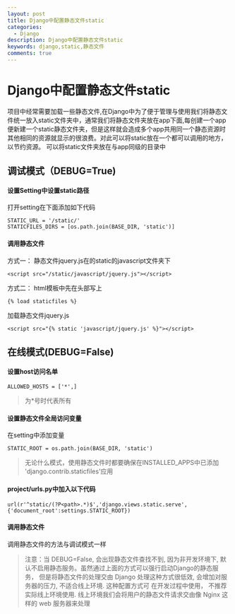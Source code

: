 ```yaml
---
layout: post
title: Django中配置静态文件static
categories:
  - Django
description: Django中配置静态文件static
keywords: django,static,静态文件
comments: true
---
```



# Django中配置静态文件static

项目中经常需要加载一些静态文件,在Django中为了便于管理与使用我们将静态文件统一放入static文件夹中，通常我们将静态文件夹放在app下面,每创建一个app便新建一个static静态文件夹，但是这样就会造成多个app共用同一个静态资源时其他相同的资源就显示的很浪费。对此可以将static放在一个都可以调用的地方，以节约资源。
可以将static文件夹放在与app同级的目录中

## 调试模式（DEBUG=True)

#### 设置Setting中设置static路径
打开setting在下面添加如下代码
```
STATIC_URL = '/static/'
STATICFILES_DIRS = [os.path.join(BASE_DIR, 'static')]
```
#### 调用静态文件

方式一：
静态文件jquery.js在的static的javascript文件夹下
```
<script src="/static/javascript/jquery.js"></script>
```
方式二：
html模板中先在头部写上
```
{% load staticfiles %}
```
加载静态文件jquery.js
```
<script src="{% static 'javascript/jquery.js' %}"></script>
```

## 在线模式(DEBUG=False)
#### 设置host访问名单
```
ALLOWED_HOSTS = ['*',]
```
> 为*号时代表所有

#### 设置静态文件全局访问变量
在setting中添加变量
```
STATIC_ROOT = os.path.join(BASE_DIR, 'static')
```
> 无论什么模式，使用静态文件时都要确保在INSTALLED_APPS中已添加
'django.contrib.staticfiles'应用

#### project/urls.py中加入以下代码
```
url(r'^static/(?P<path>.*)$','django.views.static.serve',{'document_root':settings.STATIC_ROOT})
```

#### 调用静态文件
调用静态文件的方法与调试模式一样

> 注意：当 DEBUG=False, 会出现静态⽂件查找不到, 因为⾮开发环境下, 默认不启⽤静态服务。虽然通过上面的方式可以强行启动Django的静态服务， 但是将静态⽂件的处理交由 Django 处理这种⽅式很低效, 会增加对服务器的压⼒, 不适合线上环境. 这种配置⽅式可
在开发过程中使⽤， 不推荐实际线上环境使⽤.
线上环境我们会将⽤户的静态⽂件请求交由像 Nginx 这样的 web 服务器来处理